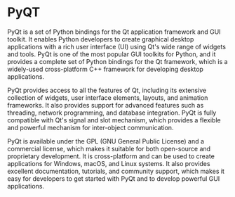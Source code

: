 # PyQT

PyQt is a set of Python bindings for the Qt application framework and GUI toolkit. It enables Python developers to create graphical desktop applications with a rich user interface (UI) using Qt's wide range of widgets and tools. PyQt is one of the most popular GUI toolkits for Python, and it provides a complete set of Python bindings for the Qt framework, which is a widely-used cross-platform C++ framework for developing desktop applications.

PyQt provides access to all the features of Qt, including its extensive collection of widgets, user interface elements, layouts, and animation frameworks. It also provides support for advanced features such as threading, network programming, and database integration. PyQt is fully compatible with Qt's signal and slot mechanism, which provides a flexible and powerful mechanism for inter-object communication.

PyQt is available under the GPL (GNU General Public License) and a commercial license, which makes it suitable for both open-source and proprietary development. It is cross-platform and can be used to create applications for Windows, macOS, and Linux systems. It also provides excellent documentation, tutorials, and community support, which makes it easy for developers to get started with PyQt and to develop powerful GUI applications.